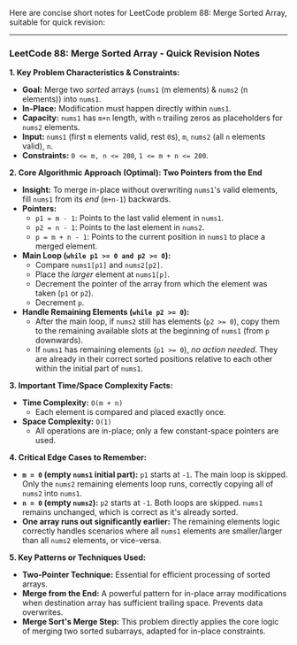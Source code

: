 Here are concise short notes for LeetCode problem 88: Merge Sorted Array, suitable for quick revision:

---

### LeetCode 88: Merge Sorted Array - Quick Revision Notes

**1. Key Problem Characteristics & Constraints:**
*   **Goal:** Merge two *sorted* arrays (`nums1` (m elements) & `nums2` (n elements)) into `nums1`.
*   **In-Place:** Modification must happen directly within `nums1`.
*   **Capacity:** `nums1` has `m+n` length, with `n` trailing zeros as placeholders for `nums2` elements.
*   **Input:** `nums1` (first `m` elements valid, rest `0`s), `m`, `nums2` (all `n` elements valid), `n`.
*   **Constraints:** `0 <= m, n <= 200`, `1 <= m + n <= 200`.

**2. Core Algorithmic Approach (Optimal): Two Pointers from the End**
*   **Insight:** To merge in-place without overwriting `nums1`'s valid elements, fill `nums1` from its *end* (`m+n-1`) backwards.
*   **Pointers:**
    *   `p1 = m - 1`: Points to the last valid element in `nums1`.
    *   `p2 = n - 1`: Points to the last element in `nums2`.
    *   `p = m + n - 1`: Points to the current position in `nums1` to place a merged element.
*   **Main Loop (`while p1 >= 0 and p2 >= 0`):**
    *   Compare `nums1[p1]` and `nums2[p2]`.
    *   Place the *larger* element at `nums1[p]`.
    *   Decrement the pointer of the array from which the element was taken (`p1` or `p2`).
    *   Decrement `p`.
*   **Handle Remaining Elements (`while p2 >= 0`):**
    *   After the main loop, if `nums2` still has elements (`p2 >= 0`), copy them to the remaining available slots at the beginning of `nums1` (from `p` downwards).
    *   If `nums1` has remaining elements (`p1 >= 0`), *no action needed*. They are already in their correct sorted positions relative to each other within the initial part of `nums1`.

**3. Important Time/Space Complexity Facts:**
*   **Time Complexity:** `O(m + n)`
    *   Each element is compared and placed exactly once.
*   **Space Complexity:** `O(1)`
    *   All operations are in-place; only a few constant-space pointers are used.

**4. Critical Edge Cases to Remember:**
*   **`m = 0` (empty `nums1` initial part):** `p1` starts at `-1`. The main loop is skipped. Only the `nums2` remaining elements loop runs, correctly copying all of `nums2` into `nums1`.
*   **`n = 0` (empty `nums2`):** `p2` starts at `-1`. Both loops are skipped. `nums1` remains unchanged, which is correct as it's already sorted.
*   **One array runs out significantly earlier:** The remaining elements logic correctly handles scenarios where all `nums1` elements are smaller/larger than all `nums2` elements, or vice-versa.

**5. Key Patterns or Techniques Used:**
*   **Two-Pointer Technique:** Essential for efficient processing of sorted arrays.
*   **Merge from the End:** A powerful pattern for in-place array modifications when destination array has sufficient trailing space. Prevents data overwrites.
*   **Merge Sort's Merge Step:** This problem directly applies the core logic of merging two sorted subarrays, adapted for in-place constraints.